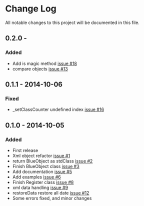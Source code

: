 # Change Log
All notable changes to this project will be documented in this file.

## 0.2.0 - 

### Added
* Add is magic method [issue #18](https://github.com/chajr/class-kernel/issues/18)
* compare objects [issue #13](https://github.com/chajr/class-kernel/issues/13)

## 0.1.1 - 2014-10-06

### Fixed
* _setClassCounter undefined index [issue #16](https://github.com/chajr/class-kernel/issues/16)

## 0.1.0 - 2014-10-05

### Added
* First release
* Xml object refactor [issue #1](https://github.com/chajr/class-kernel/issues/1)
* return BlueObject as stdClass [issue #2](https://github.com/chajr/class-kernel/issues/2)
* Finish BlueObject class [issue #3](https://github.com/chajr/class-kernel/issues/3)
* Add documentation [issue #5](https://github.com/chajr/class-kernel/issues/5)
* Add examples [issue #6](https://github.com/chajr/class-kernel/issues/6)
* Finish Register class [issue #8](https://github.com/chajr/class-kernel/issues/8)
* xml data handling [issue #9](https://github.com/chajr/class-kernel/issues/9)
* restoreData restore all date [issue #12](https://github.com/chajr/class-kernel/issues/12)
* Some errors fixed, and minor changes
